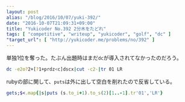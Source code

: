 ```yaml
---
layout: post
alias: "/blog/2016/10/07/yuki-392/"
date: "2016-10-07T21:09:31+09:00"
title: "Yukicoder No.392 2分木をたどれ"
tags: [ "competitive", "writeup", "yukicoder", "golf", "dc" ]
"target_url": [ "http://yukicoder.me/problems/no/392" ]
---
```


単独$1$位を奪った。たぶん出題時はまだ`dc`が導入されてなかったのだろう。

``` sh
dc -e2o?2+[?1+prdz<c]dscx|cut -c2-|tr 01 LR
```

rubyの部に関して、`puts`は外に出して空白を削れたので反省している。

``` ruby
gets;$<.map{|s|puts (s.to_i+1).to_s(2)[1..-1].tr'01','LR'}
```
